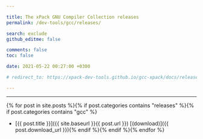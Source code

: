 ```yaml
---

title: The xPack GNU Compiler Collection releases
permalink: /dev-tools/gcc/releases/

search: exclude
github_editme: false

comments: false
toc: false

date: 2021-05-22 00:27:00 +0300

# redirect_to: https://xpack-dev-tools.github.io/gcc-xpack/docs/releases/

---
```


___
{% for post in site.posts %}{% if post.categories contains "releases" %}{% if post.categories contains "gcc" %}
* [{{ post.title }}]({{ site.baseurl }}{{ post.url }}) [(download)]({{ post.download_url }}){% endif %}{% endif %}{% endfor %}

